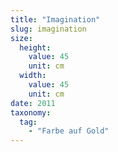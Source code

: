 ```yaml
---
title: "Imagination"
slug: imagination
size:
  height:
    value: 45
    unit: cm
  width:
    value: 45
    unit: cm
date: 2011
taxonomy:
  tag:
    - "Farbe auf Gold"
---
```

